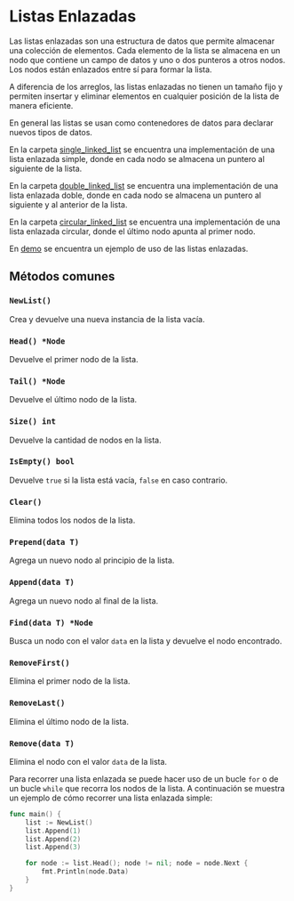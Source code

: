 # Listas Enlazadas

Las listas enlazadas son una estructura de datos que permite almacenar una
colección de elementos. Cada elemento de la lista se almacena en un nodo que
contiene un campo de datos y uno o dos punteros a otros nodos. Los nodos están
enlazados entre sí para formar la lista.

A diferencia de los arreglos, las listas enlazadas no tienen un tamaño fijo y
permiten insertar y eliminar elementos en cualquier posición de la lista de
manera eficiente.

En general las listas se usan como contenedores de datos para declarar nuevos
tipos de datos.

En la carpeta [single_linked_list](./single_linked_list) se encuentra una
implementación de una lista enlazada simple, donde en cada nodo se almacena un
puntero al siguiente de la lista.

En la carpeta [double_linked_list](./double_linked_list) se encuentra una
implementación de una lista enlazada doble, donde en cada nodo se almacena un
puntero al siguiente y al anterior de la lista.

En la carpeta [circular_linked_list](./circular_linked_list) se encuentra una
implementación de una lista enlazada circular, donde el último nodo apunta al
primer nodo.

En [demo](./demo/main.go) se encuentra un ejemplo de uso de las listas
enlazadas.

## Métodos comunes

### `NewList()`

Crea y devuelve una nueva instancia de la lista vacía.

### `Head() *Node`

Devuelve el primer nodo de la lista.

### `Tail() *Node`

Devuelve el último nodo de la lista.

### `Size() int`

Devuelve la cantidad de nodos en la lista.

### `IsEmpty() bool`

Devuelve `true` si la lista está vacía, `false` en caso contrario.

### `Clear()`

Elimina todos los nodos de la lista.

### `Prepend(data T)`

Agrega un nuevo nodo al principio de la lista.

### `Append(data T)`

Agrega un nuevo nodo al final de la lista.

### `Find(data T) *Node`

Busca un nodo con el valor `data` en la lista y devuelve el nodo encontrado.

### `RemoveFirst()`

Elimina el primer nodo de la lista.

### `RemoveLast()`

Elimina el último nodo de la lista.

### `Remove(data T)`

Elimina el nodo con el valor `data` de la lista.

Para recorrer una lista enlazada se puede hacer uso de un bucle `for` o de un
bucle `while` que recorra los nodos de la lista. A continuación se muestra un
ejemplo de cómo recorrer una lista enlazada simple:

```go
func main() {
    list := NewList()
    list.Append(1)
    list.Append(2)
    list.Append(3)

    for node := list.Head(); node != nil; node = node.Next {
        fmt.Println(node.Data)
    }
}
```
